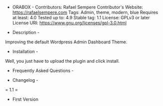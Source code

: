 - ORABOX - 
Contributors: Rafael Sempere
Contributor's Website: https://rafaelsempere.com
Tags: Admin, theme, modern, blue
Requires at least: 4.0
Tested up to: 4.9
Stable tag: 1.1
License: GPLv3 or later
License URI: https://www.gnu.org/licenses/gpl-3.0.html

- Description -

Improving the default Wordpress Admin Dashboard Theme.

- Installation -

Well, you just have to upload the plugin and click install.

- Frequently Asked Questions - 

- Changelog - 

= 1.1 =
* First Version
